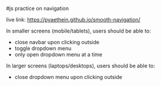 #js practice on navigation

live link: https://pyaethein.github.io/smooth-navigation/

In smaller screens (mobile/tablets), users should be able to: 
- close navbar upon clicking outside
- toggle dropdown menu
- only open dropdown menu at a time

In larger screens (laptops/desktops), users should be able to: 
- close dropdown menu upon clicking outside
